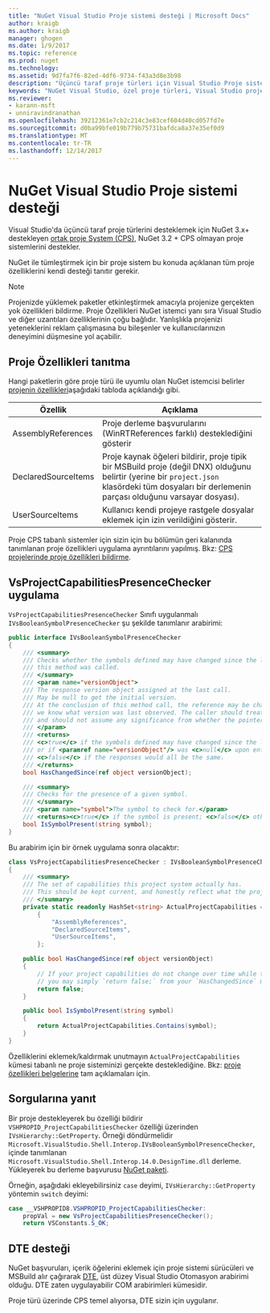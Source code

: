```yaml
---
title: "NuGet Visual Studio Proje sistemi desteği | Microsoft Docs"
author: kraigb
ms.author: kraigb
manager: ghogen
ms.date: 1/9/2017
ms.topic: reference
ms.prod: nuget
ms.technology: 
ms.assetid: 9d7fa7f6-82ed-4df6-9734-f43a3d8e3b98
description: "Üçüncü taraf proje türleri için Visual Studio Proje sistemine NuGet tümleştirilmesi."
keywords: "NuGet Visual Studio, özel proje türleri, Visual Studio projeleri"
ms.reviewer:
- karann-msft
- unniravindranathan
ms.openlocfilehash: 39212361e7cb2c214c3e83cef604d40cd057fd7e
ms.sourcegitcommit: d0ba99bfe019b779b75731bafdca8a37e35ef0d9
ms.translationtype: MT
ms.contentlocale: tr-TR
ms.lasthandoff: 12/14/2017
---
```

# <a name="nuget-support-for-the-visual-studio-project-system"></a>NuGet Visual Studio Proje sistemi desteği

Visual Studio'da üçüncü taraf proje türlerini desteklemek için NuGet 3.x+ destekleyen [ortak proje System (CPS)](https://github.com/Microsoft/VSProjectSystem/blob/master/doc/overview/intro.md), NuGet 3.2 + CPS olmayan proje sistemlerini destekler.

NuGet ile tümleştirmek için bir proje sistem bu konuda açıklanan tüm proje özelliklerini kendi desteği tanıtır gerekir.


> [!NOTE]
> Projenizde yüklemek paketler etkinleştirmek amacıyla projenize gerçekten yok özellikleri bildirme. Proje Özellikleri NuGet istemci yanı sıra Visual Studio ve diğer uzantıları özelliklerinin çoğu bağlıdır. Yanlışlıkla projenizi yeteneklerini reklam çalışmasına bu bileşenler ve kullanıcılarınızın deneyimini düşmesine yol açabilir.

## <a name="advertise-project-capabilities"></a>Proje Özellikleri tanıtma

Hangi paketlerin göre proje türü ile uyumlu olan NuGet istemcisi belirler [projenin özellikleri](https://github.com/Microsoft/VSProjectSystem/blob/master/doc/overview/about_project_capabilities.md)aşağıdaki tabloda açıklandığı gibi.


|Özellik|Açıklama|
|----------------|-----------|
|AssemblyReferences|Proje derleme başvurularını (WinRTReferences farklı) desteklediğini gösterir|
|DeclaredSourceItems|Proje kaynak öğeleri bildirir, proje tipik bir MSBuild proje (değil DNX) olduğunu belirtir (yerine bir `project.json` klasördeki tüm dosyaları bir derlemenin parçası olduğunu varsayar dosyası).|
|UserSourceItems|Kullanıcı kendi projeye rastgele dosyalar eklemek için izin verildiğini gösterir.|

Proje CPS tabanlı sistemler için sizin için bu bölümün geri kalanında tanımlanan proje özellikleri uygulama ayrıntılarını yapılmış. Bkz: [CPS projelerinde proje özellikleri bildirme](https://github.com/Microsoft/VSProjectSystem/blob/master/doc/overview/about_project_capabilities.md#how-to-declare-project-capabilities-in-your-project).

## <a name="implementing-vsprojectcapabilitiespresencechecker"></a>VsProjectCapabilitiesPresenceChecker uygulama

`VsProjectCapabilitiesPresenceChecker` Sınıfı uygulanmalı `IVsBooleanSymbolPresenceChecker` şu şekilde tanımlanır arabirimi:

```cs
public interface IVsBooleanSymbolPresenceChecker
{
    /// <summary>
    /// Checks whether the symbols defined may have changed since the last time
    /// this method was called.
    /// </summary>
    /// <param name="versionObject">
    /// The response version object assigned at the last call.
    /// May be null to get the initial version.
    /// At the conclusion of this method call, the reference may be changed so that on a subsequent call
    /// we know what version was last observed. The caller should treat this value as an opaque object,
    /// and should not assume any significance from whether the pointer changed or not.
    /// </param>
    /// <returns>
    /// <c>true</c> if the symbols defined may have changed since the last call to this method
    /// or if <paramref name="versionObject"/> was <c>null</c> upon entering this method.
    /// <c>false</c> if the responses would all be the same.
    /// </returns>
    bool HasChangedSince(ref object versionObject);

    /// <summary>
    /// Checks for the presence of a given symbol.
    /// </summary>
    /// <param name="symbol">The symbol to check for.</param>
    /// <returns><c>true</c> if the symbol is present; <c>false</c> otherwise.</returns>
    bool IsSymbolPresent(string symbol);
}
```


Bu arabirim için bir örnek uygulama sonra olacaktır:
    
```cs
class VsProjectCapabilitiesPresenceChecker : IVsBooleanSymbolPresenceChecker
{
    /// <summary>
    /// The set of capabilities this project system actually has.
    /// This should be kept current, and honestly reflect what the project can do.
    /// </summary>
    private static readonly HashSet<string> ActualProjectCapabilities = new HashSet<string>(StringComparer.OrdinalIgnoreCase)
        {
            "AssemblyReferences",
            "DeclaredSourceItems",
            "UserSourceItems",
        };

    public bool HasChangedSince(ref object versionObject)
    {
        // If your project capabilities do not change over time while the project is open,
        // you may simply `return false;` from your `HasChangedSince` method.
        return false;
    }

    public bool IsSymbolPresent(string symbol)
    {
        return ActualProjectCapabilities.Contains(symbol);
    }
}
```

Özelliklerini eklemek/kaldırmak unutmayın `ActualProjectCapabilities` kümesi tabanlı ne proje sisteminizi gerçekte desteklediğine. Bkz: [proje özellikleri belgelerine](https://github.com/Microsoft/VSProjectSystem/blob/master/doc/overview/project_capabilities.md) tam açıklamaları için.

## <a name="responding-to-queries"></a>Sorgularına yanıt

Bir proje destekleyerek bu özelliği bildirir `VSHPROPID_ProjectCapabilitiesChecker` özelliği üzerinden `IVsHierarchy::GetProperty`. Örneği döndürmelidir `Microsoft.VisualStudio.Shell.Interop.IVsBooleanSymbolPresenceChecker`, içinde tanımlanan `Microsoft.VisualStudio.Shell.Interop.14.0.DesignTime.dll` derleme. Yükleyerek bu derleme başvurusu [NuGet paketi](https://www.nuget.org/packages/Microsoft.VisualStudio.Shell.Interop.14.0.DesignTime).

Örneğin, aşağıdaki ekleyebilirsiniz `case` deyimi, `IVsHierarchy::GetProperty` yöntemin `switch` deyimi:

```cs
case __VSHPROPID8.VSHPROPID_ProjectCapabilitiesChecker:
    propVal = new VsProjectCapabilitiesPresenceChecker();
    return VSConstants.S_OK;
```


## <a name="dte-support"></a>DTE desteği

NuGet başvuruları, içerik öğelerini eklemek için proje sistemi sürücüleri ve MSBuild alır çağırarak [DTE](https://msdn.microsoft.com/library/mt452175.aspx), üst düzey Visual Studio Otomasyon arabirimi olduğu. DTE zaten uygulayabilir COM arabirimleri kümesidir.

Proje türü üzerinde CPS temel alıyorsa, DTE sizin için uygulanır.
